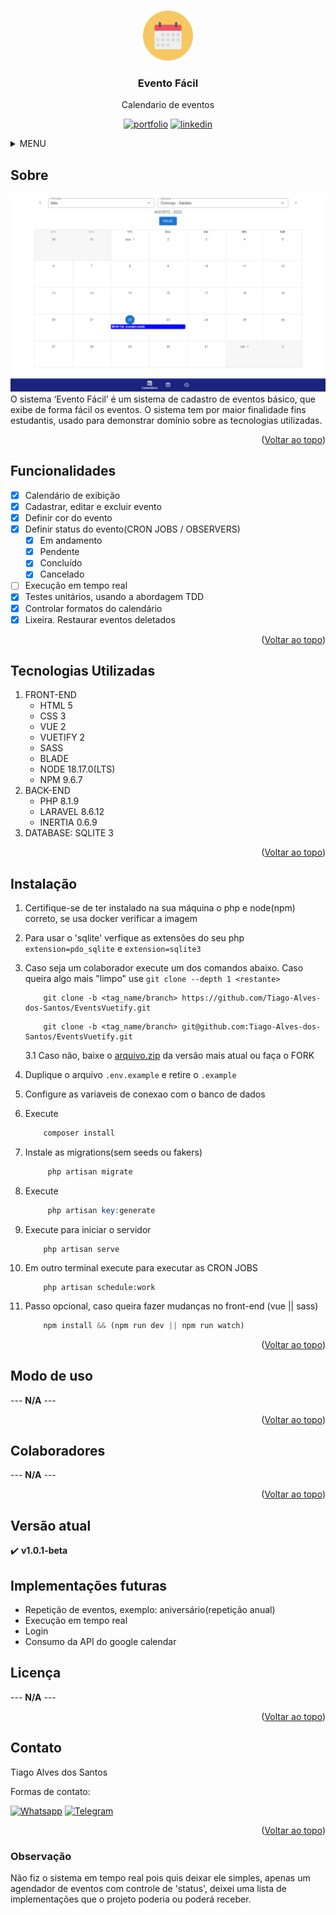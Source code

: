 <a name="readme-top"></a>

<!-- PROJETO LOGO -->
<br />
<div align="center">
  <a href="https://github.com/Tiago-Alves-dos-Santos/EventsVuetify">
    <img src="public/img/favicon/favico_100.png" alt="Logo" width="80" height="80">
  </a>

  <h3 align="center">Evento Fácil</h3>

  <p align="center">
    Calendario de eventos 
  </p>

  [![portfolio][portfolio-shield]][portfolio-url]
  [![linkedin][linkedin-shield]][linkedin-url]
</div>




<!-- MENU -->
<details>
  <summary>MENU</summary>
  <ol>
    <li>
      <a href="#sobre">Sobre</a>
    </li>
    <li><a href="#funcionalidades">Funcionalidades</a></li>
    <li><a href="#tecnologias-utilizadas">Tecnologias Utilizadas</a></li>
    <li><a href="#instalação">Instalação</a></li>
    <li><a href="#modo-de-uso">Modo de uso</a></li>
    <li><a href="#colaboradores">Colaboradores</a></li>
    <li><a href="#versão-atual">Versão atual</a></li>
    <li><a href="#implementações-futuras">Implementações futuras</a></li>
    <li><a href="#licença">Licença</a></li>
    <li><a href="#contato">Contato</a></li>
    <li><a href="#observação">Observação</a></li>
  </ol>
</details>



<!-- SOBRE -->
## Sobre
<img src="public/img/readme/index-2.png" />
O sistema ‘Evento Fácil’ é um sistema de cadastro de eventos básico, que exibe de forma fácil os eventos. O sistema tem por maior finalidade fins estudantis, usado para demonstrar domínio sobre as tecnologias utilizadas.
<!-- --- **N/A** --- -->

<p align="right">(<a href="#readme-top">Voltar ao topo</a>)</p>

<!-- FUNCIONALIDADES -->
## Funcionalidades

- [x] Calendário de exibição
- [x] Cadastrar, editar e excluir evento
- [x] Definir cor do evento
- [x] Definir status do evento(CRON JOBS / OBSERVERS)
    - [x] Em andamento
    - [x] Pendente
    - [x] Concluído 
    - [x] Cancelado
- [ ] Execução em tempo real
- [x] Testes unitários, usando a abordagem TDD
- [x] Controlar formatos do calendário
- [x] Lixeira. Restaurar eventos deletados

<p align="right">(<a href="#readme-top">Voltar ao topo</a>)</p>

## Tecnologias Utilizadas
1. FRONT-END
    * HTML 5
    * CSS 3
    * VUE 2
    * VUETIFY 2
    * SASS
    * BLADE
    * NODE 18.17.0(LTS)
    * NPM 9.6.7
2. BACK-END
    * PHP 8.1.9
    * LARAVEL 8.6.12
    * INERTIA 0.6.9
3. DATABASE: SQLITE 3



<p align="right">(<a href="#readme-top">Voltar ao topo</a>)</p>

<!-- GETTING STARTED -->
## Instalação

1. Certifique-se de ter instalado na sua máquina o php e node(npm) correto, se usa docker verificar a imagem
2. Para usar o 'sqlite' verfique as extensões do seu php `extension=pdo_sqlite` e `extension=sqlite3`
3. Caso seja um colaborador execute um dos comandos abaixo. Caso queira algo mais "limpo" use `git clone --depth 1 <restante>`
    ~~~git
        git clone -b <tag_name/branch> https://github.com/Tiago-Alves-dos-Santos/EventsVuetify.git
    ~~~
    ~~~git
        git clone -b <tag_name/branch> git@github.com:Tiago-Alves-dos-Santos/EventsVuetify.git
    ~~~

   3.1 Caso não, baixe o <a href="https://github.com/Tiago-Alves-dos-Santos/EventsVuetify/releases" target="_blank">arquivo.zip</a> da versão mais atual ou faça o FORK

5. Duplique o arquivo `.env.example` e retire o `.example`
6. Configure as variaveis de conexao com o banco de dados
7. Execute 
    ~~~php
        composer install 
    ~~~
8. Instale as migrations(sem seeds ou fakers)
   ~~~php
        php artisan migrate
   ~~~
9. Execute 
   ~~~php
        php artisan key:generate 
   ~~~
10. Execute para iniciar o servidor
    ~~~
        php artisan serve
    ~~~
11. Em outro terminal execute para executar as CRON JOBS 
    ~~~
        php artisan schedule:work
    ~~~
12. Passo opcional, caso queira fazer mudanças no front-end (vue || sass)
    ~~~js
        npm install && (npm run dev || npm run watch)
    ~~~ 


<p align="right">(<a href="#readme-top">Voltar ao topo</a>)</p>



<!-- MODO DE USO -->
## Modo de uso
--- **N/A** ---

<p align="right">(<a href="#readme-top">Voltar ao topo</a>)</p>


<!-- COLABORADORES -->
## Colaboradores
 --- **N/A** ---

<p align="right">(<a href="#readme-top">Voltar ao topo</a>)</p>


## Versão atual
:heavy_check_mark:    **v1.0.1-beta** 

## Implementações futuras

<ul>
    <li>Repetição de eventos, exemplo: aniversário(repetição anual)</li>
    <li>Execução em tempo real</li>
    <li>Login</li>
    <li>Consumo da API do google calendar</li>
</ul>

<!-- LICENÇA -->
## Licença
--- **N/A** ---

<p align="right">(<a href="#readme-top">Voltar ao topo</a>)</p>



<!-- CONTACT -->
## Contato
Tiago Alves dos Santos

Formas de contato: 
<br>

[![Whatsapp][whatsapp-shield]][whatsapp-url]
[![Telegram][telegram-shield]][telegram-url]

<p align="right">(<a href="#readme-top">Voltar ao topo</a>)</p>

### Observação
Não fiz o sistema em tempo real pois quis deixar ele simples, apenas um agendador de eventos com controle de 'status', deixei uma lista de implementações que o projeto poderia ou poderá receber.



<!-- MARKDOWN -->
[whatsapp-shield]: https://img.shields.io/badge/WhatsApp-25D366?style=for-the-badge&logo=whatsapp&logoColor=white
[whatsapp-url]: https://wa.link/h5vlzo
[telegram-shield]: https://img.shields.io/badge/Telegram-2CA5E0?style=for-the-badge&logo=telegram&logoColor=white
[telegram-url]: https://t.me/TiagoAlves2001
[linkedin-shield]: https://img.shields.io/badge/LinkedIn-0077B5?style=for-the-badge&logo=linkedin&logoColor=white
[linkedin-url]: https://www.linkedin.com/in/tiago-alves-dos-santos-de-oliveira-96699a189/
[portfolio-shield]: https://img.shields.io/badge/PORTFOLIO-%20CLIQUE%20AQUI%20-%20BLACK
[portfolio-url]: https://tiago-alves-dos-santos.github.io/portfolio/


